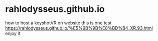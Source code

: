 # rahlodysseus.github.io
how to host a keyshotVR on website
this is one test
https://rahlodysseus.github.io/%E5%9B%9B%E8%BD%B4_XR.93.html
enjoy it
